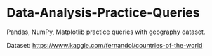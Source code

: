 # Data-Analysis-Practice-Queries
Pandas, NumPy, Matplotlib practice queries with geography dataset.

Dataset:
https://www.kaggle.com/fernandol/countries-of-the-world
